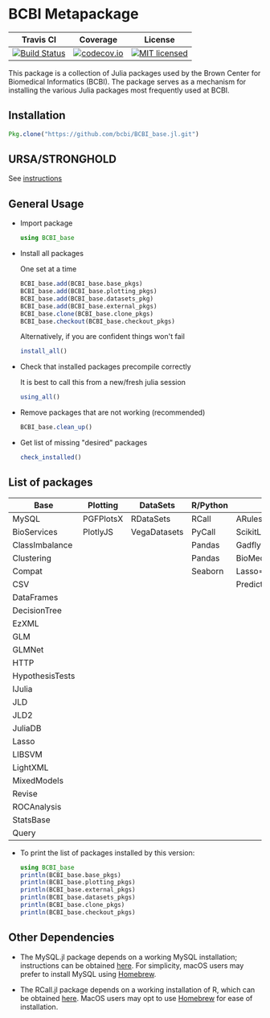 # BCBI Metapackage

| Travis CI | Coverage | License |
|-----------|----------|---------|
|[![Build Status](https://travis-ci.org/bcbi/BCBI_base.jl.svg?branch=master)](https://travis-ci.org/bcbi/BCBI_base.jl)|[![codecov.io](http://codecov.io/github/bcbi/BCBI_base.jl/coverage.svg?branch=master)](http://codecov.io/githubbcbi/BCBI_base.jl?branch=master)|[![MIT licensed](https://img.shields.io/badge/license-MIT-blue.svg)](https://raw.githubusercontent.com/bcbi/BCBI_base.jl/bcbi_v0.0.0/LICENSE.md)|

This package is a collection of Julia packages used by the Brown Center for Biomedical Informatics (BCBI). The package serves as a mechanism for installing the various Julia packages most frequently used at BCBI.


## Installation

```julia
Pkg.clone("https://github.com/bcbi/BCBI_base.jl.git")
```

## URSA/STRONGHOLD

See [instructions](https://github.com/bcbi/BCBI_base.jl/blob/master/STRONGHOLD.md)

## General Usage

* Import package

    ```julia
    using BCBI_base
    ```

* Install all packages

    One set at a time
    ```julia
    BCBI_base.add(BCBI_base.base_pkgs)
    BCBI_base.add(BCBI_base.plotting_pkgs)
    BCBI_base.add(BCBI_base.datasets_pkg)
    BCBI_base.add(BCBI_base.external_pkgs)
    BCBI_base.clone(BCBI_base.clone_pkgs)
    BCBI_base.checkout(BCBI_base.checkout_pkgs)
    ```

    Alternatively, if you are confident things won't fail
    ```julia
    install_all()
    ````

* Check that installed packages precompile correctly

    It is best to call this from a new/fresh julia session

    ```julia
    using_all()
    ```

* Remove packages that are not working (recommended)

    ```julia
    BCBI_base.clean_up()
    ```

* Get list of missing "desired" packages

    ```julia
    check_installed()
    ```

## List of packages

| Base | Plotting | DataSets | R/Python | Cloned
|------------|--------------|---------------------|---------------------|---------------------|
|MySQL|PGFPlotsX|RDataSets|RCall|ARules=>https://github.com/bcbi/ARules.jl|
|BioServices|PlotlyJS|VegaDatasets|PyCall|ScikitLearn=>https://github.com/cstjean/ScikitLearn.jl.git|
|ClassImbalance|||Pandas|Gadfly=>https://github.com/GiovineItalia/Gadfly.jl.git|
|Clustering|||Pandas|BioMedQuery=>https://github.com/bcbi/BioMedQuery.jl.git|
|Compat|||Seaborn|Lasso=>https://github.com/simonster/Lasso.jl.git|
|CSV||||PredictMD=>https://github.com/bcbi/PredictMD.jl|
|DataFrames|||||
|DecisionTree|||||
|EzXML|||||
|GLM|||||
|GLMNet|||||
|HTTP|||||
|HypothesisTests|||||
|IJulia|||||
|JLD|||||
|JLD2|||||
|JuliaDB|||||
|Lasso|||||
|LIBSVM|||||
|LightXML|||||
|MixedModels|||||
|Revise|||||
|ROCAnalysis|||||
|StatsBase|||||
|Query|||||


* To print the list of packages installed by this version:


    ```julia
    using BCBI_base
    println(BCBI_base.base_pkgs)
    println(BCBI_base.plotting_pkgs)
    println(BCBI_base.external_pkgs)
    println(BCBI_base.datasets_pkgs)
    println(BCBI_base.clone_pkgs)
    println(BCBI_base.checkout_pkgs)
    ```


## Other Dependencies

* The MySQL.jl package depends on a working MySQL installation; instructions can be obtained [here](https://dev.mysql.com/doc/refman/5.7/en/installing.html). For simplicity, macOS users may prefer to install MySQL using [Homebrew](https://brew.sh/).

* The RCall.jl package depends on a working installation of R, which can be obtained [here](https://www.r-project.org/). MacOS users may opt to use [Homebrew](https://brew.sh/) for ease of installation.
